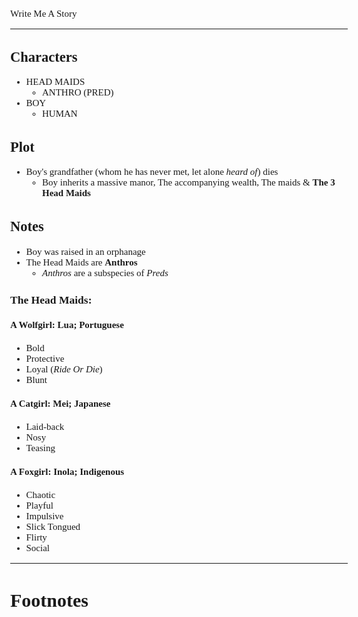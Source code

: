 <Style>
    Body {
        Font-size: 15px;
        Font-family: Verdana;
    };
</Style>

Write Me A Story
****************
Characters
----------
- HEAD MAIDS
    - ANTHRO (PRED)
- BOY
    - HUMAN

Plot
----
- Boy's grandfather (whom he has never met, let alone _heard of_) dies
    - Boy inherits a massive manor,
        The accompanying wealth,
        The maids &
        __The 3 Head Maids__

Notes
-----
- Boy was raised in an orphanage
- The Head Maids are __Anthros__
    - _Anthros_ are a subspecies of _Preds_
### The Head Maids:
#### A Wolfgirl: Lua; Portuguese
- Bold
- Protective
- Loyal (_Ride Or Die_)
- Blunt
#### A Catgirl: Mei; Japanese
- Laid-back
- Nosy
- Teasing
#### A Foxgirl: Inola; Indigenous
- Chaotic
- Playful
- Impulsive
- Slick Tongued
- Flirty
- Social
***
# Footnotes